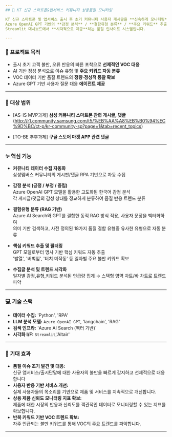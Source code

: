 ```yaml
---
## 📡 KT 신규 스마트폰&앱서비스 커뮤니티 상용품질 모니터링

KT 신규 스마트폰 및 앱서비스 출시 후 초기 커뮤니티 사용자 게시글을 **신속하게 모니터링**하고</br>
Azure OpenAI GPT 기반의 **감정 분석** / **결함유형 분류** / **주요 키워드** 추출을 통해</br>
Streamlit 대시보드에서 **시각적으로 제공**하는 품질 인사이트 시스템입니다.

---
```


### 🚀 프로젝트 목적

* 출시 초기 고객 불만, 오류 반응의 빠른 포착으로 **선제적인 VOC 대응**
* AI 기반 정성 분석으로 이슈 유형 및 **주요 키워드 자동 분류**
* VOC 데이터 기반 품질 트렌드의 **정량·정성적 통찰 확보**
* Azure GPT 기반 사용자 질문 대응 **에이전트 제공**

---

### 🎯 대상 범위

* [AS-IS MVP과제] **삼성 커뮤니티 스마트폰 관련 게시글, 댓글**
(http://r1.community.samsung.com/t5/%EB%AA%A8%EB%B0%94%EC%9D%BC/ct-p/kr-community-sp?page=1&tab=recent_topics)

* [TO-BE 추후과제] **구글 스토어 마켓 APP 관련 댓글**

---

### ✨ 핵심 기능

* **커뮤니티 데이터 수집 자동화** </br>
삼성멤버스 커뮤니티의 게시판/댓글 RPA 기반으로 자동 수집

* **감정 분석 (긍정 / 부정 / 중립)** </br>
Azure OpenAI GPT 모델을 활용한 고도화된 한국어 감정 분석</br>
각 게시글/댓글의 감성 상태를 정교하게 분류하여 품질 반응 트렌드 분류

* **결함유형 분류 (RAG 기반)** </br>
Azure AI Search와 GPT를 결합한 동적 RAG 방식 적용, 사용자 문장을 벡터화하여</br>
의미 기반 검색하고, 사전 정의된 18가지 품질 결함 유형중 유사한 유형으로 자동 분류

* **핵심 키워드 추출 및 필터링** </br>
GPT 모델로부터 명사 기반 핵심 키워드 자동 추출</br>
'발열', '버벅임', '터치 미작동' 등 일자별 주요 불만 키워드 확보

* **수집글 분석 및 트렌드 시각화** </br>
일자별 감정,유형,키워드 분석된 언급량 집계 → 스택형 영역 차트/바 차트로 트렌드 파악

---

### 💻 기술 스택

* **데이터 수집:** 'Python', 'RPA'
* **LLM 분석 모델:** `Azure OpenAI GPT`, 'langchain', 'RAG'
* **검색 인프라:** 'Azure AI Search (벡터 기반)`
* **시각화 I/F:** `Streamlit`,'Altair'

---

### 🌟 기대 효과

* **품질 이슈 조기 발견 및 대응:** </br>
  신규 앱서비스/출시단말에 대한 사용자의 불만을 빠르게 감지하고 선제적으로 대응합니다
* **사용자 반응 기반 서비스 개선:** </br>
  실제 사용자들의 목소리를 기반으로 제품 및 서비스를 지속적으로 개선합니다.
* **상용 제품 신뢰도 모니터링 지표 확보:** </br>
  제품에 대한 시장의 반응과 신뢰도를 객관적인 데이터로 모니터링할 수 있는 지표를 확보합니다.
* **반복 키워드 기반 VOC 트렌드 확보:** </br>
  자주 언급되는 불만 키워드를 통해 VOC의 주요 트렌드를 파악합니다.

---
